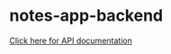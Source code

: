 # notes-app-backend

<a href="https://documenter.getpostman.com/view/21868300/2s9YeLZq79">Click here for API documentation</a>
